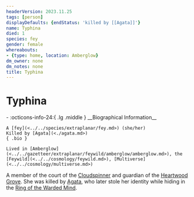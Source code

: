```yaml
---
headerVersion: 2023.11.25
tags: [person]
displayDefaults: {endStatus: 'killed by [[Agata]]'}
name: Typhina
died: 1
species: fey
gender: female
whereabouts:
- {type: home, location: Amberglow}
dm_owner: none
dm_notes: none
title: Typhina
---
```

# Typhina
<div class="grid cards ext-narrow-margin ext-one-column" markdown>
- :octicons-info-24:{ .lg .middle } __Biographical Information__

    A [fey](<../../species/extraplanar/fey.md>) (she/her)  
    Killed by [Agata](<./agata.md>)  
    { .bio }

    Lived in [Amberglow](<../../gazetteer/extraplanar/feywild/amberglow/amberglow.md>), the [Feywild](<../../cosmology/feywild.md>), [Multiverse](<../../cosmology/multiverse.md>)
</div>




A member of the court of the [Cloudspinner](<../extraplanar-powers/archfey/cloudspinner.md>) and guardian of the [Heartwood Grove](<../../gazetteer/extraplanar/feywild/amberglow/heartwood-grove.md>). She was killed by [Agata](<./agata.md>), who later stole her identity while hiding in the [Ring of the Warded Mind](<../../campaigns/dunmari-frontier-campaign/treasure/ring-of-the-warded-mind.md>).